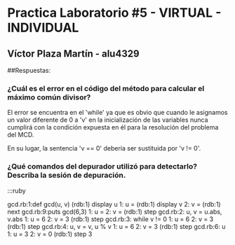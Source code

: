 # Practica Laboratorio #5 - VIRTUAL - INDIVIDUAL

## Víctor Plaza Martín - alu4329

##Respuestas:

### ¿Cuál es el error en el código del método para calcular el máximo común divisor?

El error se encuentra en el 'while' ya que es obvio que cuando le asignamos un valor diferente de 0 a 'v' en la inicialización de las variables nunca cumplirá con la condición expuesta en él para la resolución del problema del MCD.

En su lugar, la sentencia 'v == 0' debería ser sustituida por 'v != 0'.


### ¿Qué comandos del depurador utilizó para detectarlo? Describa la sesión de depuración.












:::ruby

 gcd.rb:1:def gcd(u, v)
(rdb:1) display u
1: u = 
(rdb:1) display v
2: v = 
(rdb:1) next
gcd.rb:9:puts gcd(6,3)
1: u = 
2: v = 
(rdb:1) step
gcd.rb:2:  u, v = u.abs, v.abs
1: u = 6
2: v = 3
(rdb:1) step
gcd.rb:3:  while v != 0
1: u = 6
2: v = 3
(rdb:1) step
gcd.rb:4:    u, v = v, u % v
1: u = 6
2: v = 3
(rdb:1) step
gcd.rb:6:  u
1: u = 3
2: v = 0
(rdb:1) step
3


